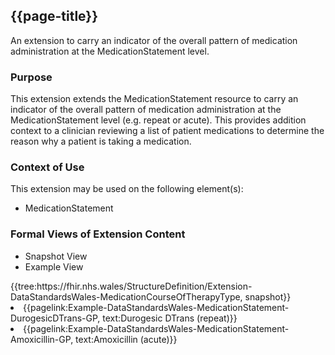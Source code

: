 <div class="warning"><span class="ImplementWarn"></span></div>

## {{page-title}}
An extension to carry an indicator of the overall pattern of medication administration at the MedicationStatement level.

### Purpose
This extension extends the MedicationStatement resource to carry an indicator of the overall pattern of medication administration at the MedicationStatement level (e.g. repeat or acute). This provides addition context to a clinician reviewing a list of patient medications to determine the reason why a patient is taking  a medication. 

### Context of Use
This extension may be used on the following element(s):
* MedicationStatement

### Formal Views of Extension Content
<div class="tab-wrap">
  <ul class="tab-head">
    <li class="tablink tab-active" onclick="openCity(this,'tabsnap')" data-target="tabsnap">
      Snapshot View
    </li>
    <li class="tablink" onclick="openCity(this,'tabeg')" data-target="tabeg">
      Example View
    </li>
  </ul>
  <div class="tab-main">
    <div id="tabsnap" class="tabcontent active">      
      {{tree:https://fhir.nhs.wales/StructureDefinition/Extension-DataStandardsWales-MedicationCourseOfTherapyType, snapshot}}
    </div>
    <div id="tabeg" class="tabcontent">
      <list>
         <li>{{pagelink:Example-DataStandardsWales-MedicationStatement-DurogesicDTrans-GP, text:Durogesic DTrans (repeat)}}</li>
        <li>{{pagelink:Example-DataStandardsWales-MedicationStatement-Amoxicillin-GP, text:Amoxicillin (acute)}}</li>
      </list>
    </div>
  </div>
</div>